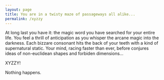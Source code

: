 ```yaml
---
layout: page
title: You are in a twisty maze of passageways all alike...
permalink: /xyzzy
---
```


At long last you have it: the magic word you have searched for your entire life. You feel a thrill of anticipation as you whisper the arcane magic into the darkness. Each bizzare consonant hits the back of your teeth with a kind of supernatural static. Your mind, racing faster than ever, before conjures ideas of non-euclidean shapes and forbiden dimensions...

XYZZY!

Nothing happens.

